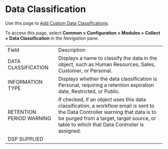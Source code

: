 # Data Classification

<div class="use">

Use this page to [Add Custom Data
Classifications](../Use_Cases/Add%20Custom%20Data%20Classifications%20and%20Information%20Types.htm).

</div>

To access this page, select **Common \> Configuration \> Modules \>
Collect \> Data Classification** in the *Navigation*
pane.

|                          |                                                                                                                                                                                                                             |
| ------------------------ | --------------------------------------------------------------------------------------------------------------------------------------------------------------------------------------------------------------------------- |
| Field                    | Description                                                                                                                                                                                                                 |
| DATA CLASSIFICATION      | Displays a name to classify the data in the object, such as Human Resources, Sales, Customer, or Personal.                                                                                                                  |
| INFORMATION TYPE         | Displays whether the data classification is Personal, requiring a retention expiration date, Restricted, or Public.                                                                                                         |
| RETENTION PERIOD WARNING | If checked, if an object uses this data classification, a workflow email is sent to the Data Controller warning that data is to be purged from a target, target source, or table to which that Data Controller is assigned. |
| DSP SUPPLIED             |                                                                                                                                                                                                                             |
